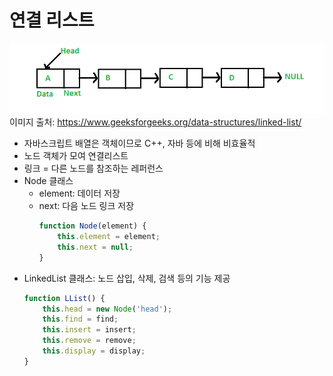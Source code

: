# 연결 리스트

![linkedlist](./linkedlist.png)
이미지 출처: https://www.geeksforgeeks.org/data-structures/linked-list/

- 자바스크립트 배열은 객체이므로 C++, 자바 등에 비해 비효율적
- 노드 객체가 모여 연결리스트 
- 링크 = 다른 노드를 참조하는 레퍼런스
- Node 클래스
    - element: 데이터 저장
    - next: 다음 노드 링크 저장
        ```js
        function Node(element) {
        	this.element = element;
        	this.next = null;
        }
        ```
- LinkedList 클래스: 노드 삽입, 삭제, 검색 등의 기능 제공
    ```js
    function LList() {
    	this.head = new Node('head');
    	this.find = find;
    	this.insert = insert;
    	this.remove = remove;
    	this.display = display;
    }
    ```
